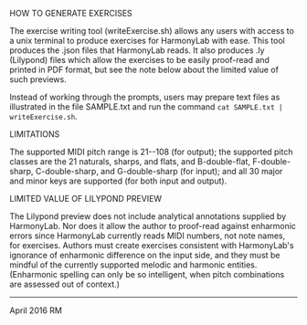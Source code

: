 HOW TO GENERATE EXERCISES

The exercise writing tool (writeExercise.sh) allows any users with access to a unix terminal to produce exercises for HarmonyLab with ease. This tool produces the .json files that HarmonyLab reads. It also produces .ly (Lilypond) files which allow the exercises to be easily proof-read and printed in PDF format, but see the note below about the limited value of such previews.

Instead of working through the prompts, users may prepare text files as illustrated in the file SAMPLE.txt and run the command `cat SAMPLE.txt | writeExercise.sh`.

LIMITATIONS

The supported MIDI pitch range is 21--108 (for output); the supported pitch classes are the 21 naturals, sharps, and flats, and B-double-flat, F-double-sharp, C-double-sharp, and G-double-sharp (for input); and all 30 major and minor keys are supported (for both input and output).

LIMITED VALUE OF LILYPOND PREVIEW

The Lilypond preview does not include analytical annotations supplied by HarmonyLab. Nor does it allow the author to proof-read against enharmonic errors since HarmonyLab currently reads MIDI numbers, not note names, for exercises. Authors must create exercises consistent with HarmonyLab's ignorance of enharmonic difference on the input side, and they must be mindful of the currently supported melodic and harmonic entities. (Enharmonic spelling can only be so intelligent, when pitch combinations are assessed out of context.)

----------
April 2016
RM

